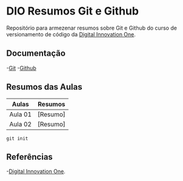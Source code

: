 # DIO Resumos Git e Github

Repositório para armezenar resumos sobre Git e Github do curso de versionamento de código da [Digital Innovation One](https://www.dio.me/en).
## Documentação
-[Git]()
-[Github](https://github.com/)
## Resumos das Aulas
| Aulas | Resumos |
|-------|---------|
| Aula 01 | [Resumo] |
| Aula 02 | [Resumo] |

```
git init
```

## Referências
-[Digital Innovation One](https://www.dio.me/en).
